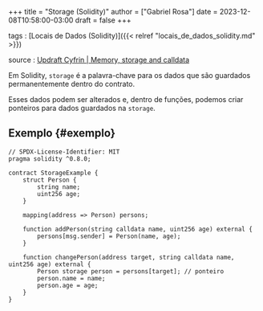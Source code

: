 +++
title = "Storage (Solidity)"
author = ["Gabriel Rosa"]
date = 2023-12-08T10:58:00-03:00
draft = false
+++

tags
: [Locais de Dados (Solidity)]({{< relref "locais_de_dados_solidity.md" >}})

source
: [Updraft Cyfrin | Memory, storage and calldata](https://updraft.cyfrin.io/courses/solidity/simple-storage/solidity-memory-storage-calldata?lesson_format=transcript)

Em Solidity, `storage` é a palavra-chave para os dados que são guardados permanentemente dentro do contrato.

Esses dados podem ser alterados e, dentro de funções, podemos criar ponteiros para dados guardados na `storage`.


## Exemplo {#exemplo}

```solidity
// SPDX-License-Identifier: MIT
pragma solidity ^0.8.0;

contract StorageExample {
    struct Person {
        string name;
        uint256 age;
    }

    mapping(address => Person) persons;

    function addPerson(string calldata name, uint256 age) external {
        persons[msg.sender] = Person(name, age);
    }

    function changePerson(address target, string calldata name, uint256 age) external {
        Person storage person = persons[target]; // ponteiro
        person.name = name;
        person.age = age;
    }
}
```
